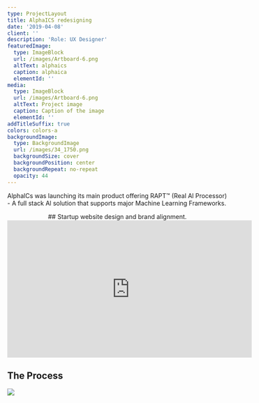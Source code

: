 ```yaml
---
type: ProjectLayout
title: AlphaICS redesigning
date: '2019-04-08'
client: ''
description: 'Role: UX Designer'
featuredImage:
  type: ImageBlock
  url: /images/Artboard-6.png
  altText: alphaics
  caption: alphaica
  elementId: ''
media:
  type: ImageBlock
  url: /images/Artboard-6.png
  altText: Project image
  caption: Caption of the image
  elementId: ''
addTitleSuffix: true
colors: colors-a
backgroundImage:
  type: BackgroundImage
  url: /images/34_1750.png
  backgroundSize: cover
  backgroundPosition: center
  backgroundRepeat: no-repeat
  opacity: 44
---
```

AlphalCs was launching its main product offering RAPT™ (Real Al Processor) - A full stack Al solution that supports major Machine Learning Frameworks.

<div style="text-align: center">## Startup website design and brand alignment.</div>

<iframe width="560" height="315" src="https://www.youtube.com/embed/MPQPjDMFyVM?si=FnU-ThdLZ3ors0YK" title="YouTube video player" frameborder="0" allow="accelerometer; autoplay; clipboard-write; encrypted-media; gyroscope; picture-in-picture; web-share" referrerpolicy="strict-origin-when-cross-origin" allowfullscreen></iframe>

## The Process

![](https://mir-s3-cdn-cf.behance.net/project_modules/source/54f97978635027.5cab131359e6f.jpg)

